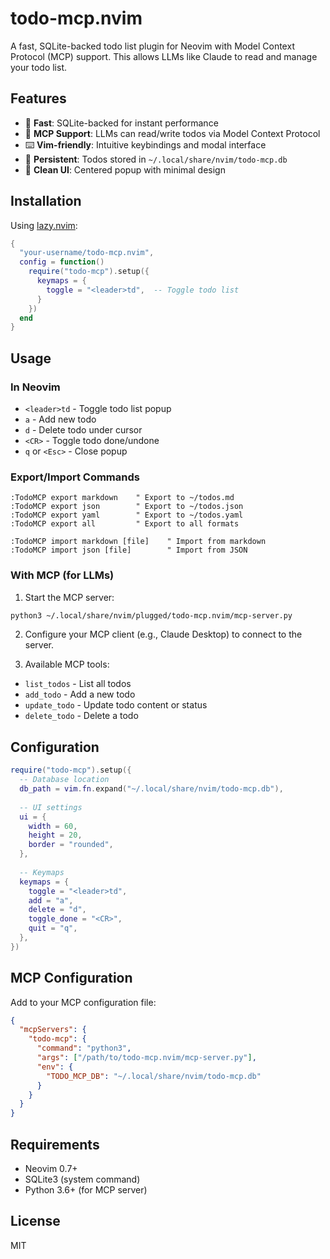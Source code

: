 # todo-mcp.nvim

A fast, SQLite-backed todo list plugin for Neovim with Model Context Protocol (MCP) support. This allows LLMs like Claude to read and manage your todo list.

## Features

- 🚀 **Fast**: SQLite-backed for instant performance
- 🤖 **MCP Support**: LLMs can read/write todos via Model Context Protocol
- ⌨️ **Vim-friendly**: Intuitive keybindings and modal interface
- 💾 **Persistent**: Todos stored in `~/.local/share/nvim/todo-mcp.db`
- 🎨 **Clean UI**: Centered popup with minimal design

## Installation

Using [lazy.nvim](https://github.com/folke/lazy.nvim):

```lua
{
  "your-username/todo-mcp.nvim",
  config = function()
    require("todo-mcp").setup({
      keymaps = {
        toggle = "<leader>td",  -- Toggle todo list
      }
    })
  end
}
```

## Usage

### In Neovim

- `<leader>td` - Toggle todo list popup
- `a` - Add new todo
- `d` - Delete todo under cursor  
- `<CR>` - Toggle todo done/undone
- `q` or `<Esc>` - Close popup

### Export/Import Commands

```vim
:TodoMCP export markdown    " Export to ~/todos.md
:TodoMCP export json        " Export to ~/todos.json
:TodoMCP export yaml        " Export to ~/todos.yaml
:TodoMCP export all         " Export to all formats

:TodoMCP import markdown [file]    " Import from markdown
:TodoMCP import json [file]        " Import from JSON
```

### With MCP (for LLMs)

1. Start the MCP server:
```bash
python3 ~/.local/share/nvim/plugged/todo-mcp.nvim/mcp-server.py
```

2. Configure your MCP client (e.g., Claude Desktop) to connect to the server.

3. Available MCP tools:
- `list_todos` - List all todos
- `add_todo` - Add a new todo
- `update_todo` - Update todo content or status
- `delete_todo` - Delete a todo

## Configuration

```lua
require("todo-mcp").setup({
  -- Database location
  db_path = vim.fn.expand("~/.local/share/nvim/todo-mcp.db"),
  
  -- UI settings
  ui = {
    width = 60,
    height = 20,
    border = "rounded",
  },
  
  -- Keymaps
  keymaps = {
    toggle = "<leader>td",
    add = "a",
    delete = "d", 
    toggle_done = "<CR>",
    quit = "q",
  },
})
```

## MCP Configuration

Add to your MCP configuration file:

```json
{
  "mcpServers": {
    "todo-mcp": {
      "command": "python3",
      "args": ["/path/to/todo-mcp.nvim/mcp-server.py"],
      "env": {
        "TODO_MCP_DB": "~/.local/share/nvim/todo-mcp.db"
      }
    }
  }
}
```

## Requirements

- Neovim 0.7+
- SQLite3 (system command)
- Python 3.6+ (for MCP server)

## License

MIT